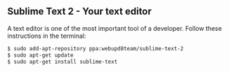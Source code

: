 ## Sublime Text 2 - Your text editor

A text editor is one of the most important tool of a developer.
Follow these instructions in the terminal:

```bash
$ sudo add-apt-repository ppa:webupd8team/sublime-text-2
$ sudo apt-get update
$ sudo apt-get install sublime-text
```